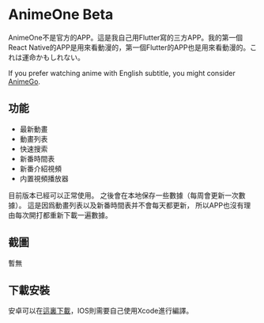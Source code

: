 # AnimeOne Beta
AnimeOne不是官方的APP。這是我自己用Flutter寫的三方APP。我的第一個React Native的APP是用來看動漫的，第一個Flutter的APP也是用來看動漫的。これは運命かもしれない。

If you prefer watching anime with English subtitle, you might consider [AnimeGo](https://github.com/HenryQuan/AnimeGo).

## 功能
- 最新動畫
- 動畫列表
- 快速搜索
- 新番時間表
- 新番介紹視頻
- 内置視頻播放器

目前版本已經可以正常使用。
之後會在本地保存一些數據（每周會更新一次數據）。
這是因爲動畫列表以及新番時間表并不會每天都更新，
所以APP也沒有理由每次開打都重新下載一遍數據。

## 截圖
暫無

## 下載安裝
安卓可以在[這裏下載](https://github.com/HenryQuan/AnimeOne/releases/latest)，IOS則需要自己使用Xcode進行編譯。
